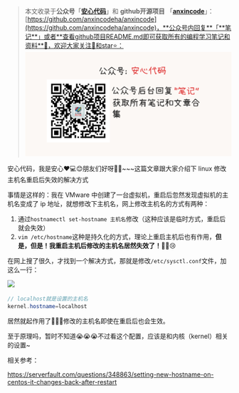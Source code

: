 > 本文收录于**公众号**「[**安心代码**](https://www.yuque.com/anxincode/dhdqgs/kbur0qozkulu6413?singleDoc#%20%E3%80%8A%E5%85%AC%E4%BC%97%E5%8F%B7%E5%9C%B0%E5%9D%80%E3%80%8B)」和 **github开源项目** 「[**anxincode**](https://github.com/anxincodeha/anxincode)」：[https://github.com/anxincodeha/anxincode](https://github.com/anxincodeha/anxincode)，**公众号内回复**「**笔记**」或者**查看github项目README.md即可获取所有的编程学习笔记和资料**📝，欢迎大家关注👀和star⭐：
>![](https://raw.githubusercontent.com/anxincodeha/anxincode/refs/heads/main/%E6%AC%A2%E8%BF%8E%E5%85%B3%E6%B3%A8%E5%85%AC%E4%BC%97%E5%8F%B7%E2%80%9C%E5%AE%89%E5%BF%83%E4%BB%A3%E7%A0%81%E2%80%9D.png)

安心代码，我是安心❤️💻😊朋友们好呀👋✨~~~这篇文章跟大家介绍下 linux 修改主机名重启后失效的解决方式

事情是这样的：我在 VMware 中创建了一台虚拟机，重启后忽然发现虚拟机的主机名变成了 ip 地址，就想修改下主机名，网上修改主机名的方式有两种：

1. 通过`hostnamectl set-hostname 主机名`修改（这种应该是临时方式，重启后就会失效）
2. `vim /etc/hostname`这种是持久化的方式，理论上重启主机后也有作用，**但是，但是！我重启主机后修改的主机名居然失效了！**😵‍💫😢



在网上搜了很久，才找到一个解决方式，那就是修改`/etc/sysctl.conf`文件，加这么一行：

![](https://cdn.nlark.com/yuque/0/2025/png/50835397/1736343275897-58446304-0d50-46a1-90c2-11deb8d5d0eb.png)

```java
// localhost就是设置的主机名
kernel.hostname=localhost
```

居然就起作用了🌈🎉👏修改的主机名即使在重启后也会生效。

至于原理吗，暂时不知道😭😭😭不过看这个配置，应该是和内核（kernel）相关的设置~

相关参考：

https://serverfault.com/questions/348863/setting-new-hostname-on-centos-it-changes-back-after-restart


